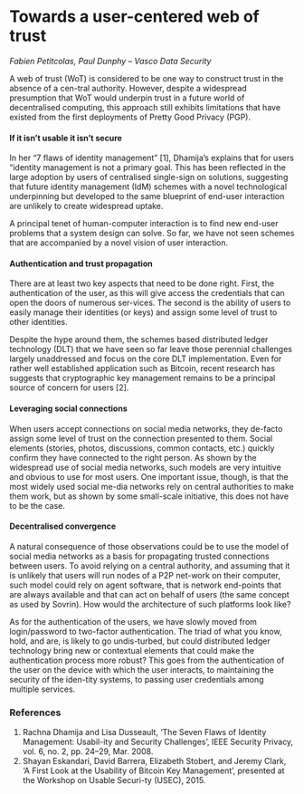 # Towards a user-centered web of trust
_Fabien Petitcolas, Paul Dunphy – Vasco Data Security_

A web of trust (WoT) is considered to be one way to construct trust in the absence of a cen-tral authority. However, despite a widespread presumption that WoT would underpin trust in a future world of decentralised computing, this approach still exhibits limitations that have existed from the first deployments of Pretty Good Privacy (PGP).
#### If it isn’t usable it isn’t secure
In her “7 flaws of identity management” [1], Dhamija’s explains that for users “identity management is not a primary goal. This has been reflected in the large adoption by users of centralised single-sign on solutions, suggesting that future identity management (IdM) schemes with a novel technological underpinning but developed to the same blueprint of end-user interaction are unlikely to create widespread uptake.

A principal tenet of human-computer interaction is to find new end-user problems that a system design can solve. So far, we have not seen schemes that are accompanied by a novel vision of user interaction.

#### Authentication and trust propagation
There are at least two key aspects that need to be done right. First, the authentication of the user, as this will give access the credentials that can open the doors of numerous ser-vices. The second is the ability of users to easily manage their identities (or keys) and assign some level of trust to other identities.

Despite the hype around them, the schemes based distributed ledger technology (DLT) that we have seen so far leave those perennial challenges largely unaddressed and focus on the core DLT implementation. Even for rather well established application such as Bitcoin, recent research has suggests that cryptographic key management remains to be a principal source of concern for users [2].

#### Leveraging social connections
When users accept connections on social media networks, they de-facto assign some level of trust on the connection presented to them. Social elements (stories, photos, discussions, common contacts, etc.) quickly confirm they have connected to the right person. As shown by the widespread use of social media networks, such models are very intuitive and obvious to use for most users. One important issue, though, is that the most widely used social me-dia networks rely on central authorities to make them work, but as shown by some small-scale initiative, this does not have to be the case.

#### Decentralised convergence
A natural consequence of those observations could be to use the model of social media networks as a basis for propagating trusted connections between users. To avoid relying on a central authority, and assuming that it is unlikely that users will run nodes of a P2P net-work on their computer, such model could rely on agent software, that is network end-points that are always available and that can act on behalf of users (the same concept as used by Sovrin). How would the architecture of such platforms look like?

As for the authentication of the users, we have slowly moved from login/password to two-factor authentication. The triad of what you know, hold, and are, is likely to go undis-turbed, but could distributed ledger technology bring new or contextual elements that could make the authentication process more robust? This goes from the authentication of the user on the device with which the user interacts, to maintaining the security of the iden-tity systems, to passing user credentials among multiple services.

### References
1.	Rachna Dhamija and Lisa Dusseault, ‘The Seven Flaws of Identity Management: Usabil-ity and Security Challenges’, IEEE Security Privacy, vol. 6, no. 2, pp. 24–29, Mar. 2008.
2.	Shayan Eskandari, David Barrera, Elizabeth Stobert, and Jeremy Clark, ‘A First Look at the Usability of Bitcoin Key Management’, presented at the Workshop on Usable Securi-ty (USEC), 2015.

